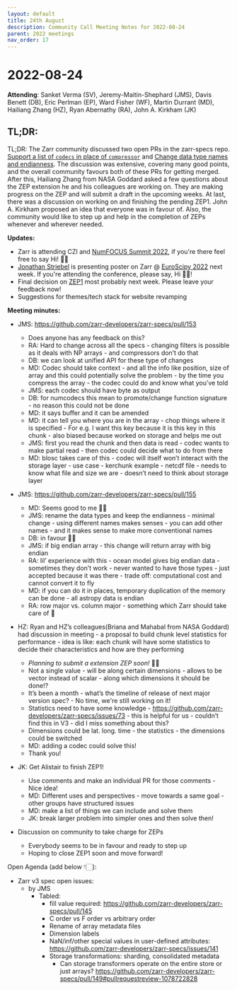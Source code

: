 ```yaml
---
layout: default
title: 24th August
description: Community Call Meeting Notes for 2022-08-24
parent: 2022 meetings
nav_order: 17
---
```


# 2022-08-24

**Attending**: Sanket Verma (SV), Jeremy-Maitin-Shephard (JMS), Davis Benett (DB), Eric Perlman (EP), Ward Fisher (WF), Martin Durrant (MD), Hailiang Zhang (HZ), Ryan Abernathy (RA), John A. Kirkham (JK)

## TL;DR:

TL;DR: The Zarr community discussed two open PRs in the zarr-specs repo. [Support a list of `codecs` in place of `compressor`](https://github.com/zarr-developers/zarr-specs/pull/153) and [Change data type names and endianness](https://github.com/zarr-developers/zarr-specs/pull/155). The discussion was extensive, covering many good points, and the overall community favours both of these PRs for getting merged. After this, Hailiang Zhang from NASA Goddard asked a few questions about the ZEP extension he and his colleagues are working on. They are making progress on the ZEP and will submit a draft in the upcoming weeks.
At last, there was a discussion on working on and finishing the pending ZEP1. John A. Kirkham proposed an idea that everyone was in favour of. Also, the community would like to step up and help in the completion of ZEPs whenever and wherever needed.

**Updates:**

- Zarr is attending CZI and [NumFOCUS Summit 2022](https://numfocus.org/2022-project-summit-openmbee), if you're there feel free to say Hi! 👋🏻
- [Jonathan Striebel](https://github.com/jstriebel) is presenting poster on Zarr @ [EuroScipy 2022](https://www.euroscipy.org/2022/) next week. If you're attending the conference, please say, Hi 👋🏻!
- Final decision on [ZEP1](https://github.com/zarr-developers/zarr-specs/pull/149) most probably next week. Please leave your feedback now!
- Suggestions for themes/tech stack for website revamping

**Meeting minutes:**

- JMS: https://github.com/zarr-developers/zarr-specs/pull/153
    - Does anyone has any feedback on this?
    - RA: Hard to change across all the specs - changing filters is possible as it deals with NP arrays - and compressors don’t do that
    - DB: we can look at unified API for these type of changes
    - MD: Codec should take context - and all the info like position, size of array and this could potentially solve the problem - by the time you compress the array - the codec could do and know what you’ve told
    - JMS: each codec should have byte as output
    - DB: for numcodecs this mean to promote/change function signature - no reason this could not be done
    - MD: it says buffer and it can be amended
    - MD: it can tell you where you are in the array - chop things where it is specified - For e.g. I want this key because it is this key in this chunk - also biased because worked on storage and helps me out
    - JMS: first you read the chunk and then data is read - codec wants to make partial read - then codec could decide what to do from there
    - MD: blosc takes care of this - codec will itself won’t interact with the storage layer - use case - kerchunk example  - netcdf file - needs to know what file and size we are - doesn’t need to think about storage layer


- JMS: https://github.com/zarr-developers/zarr-specs/pull/155
    - MD: Seems good to me 👍🏻
    - JMS: rename the data types and keep the endianness - minimal change - using different names makes senses - you can add other names - and it makes sense to make more conventional names
    - DB: in favour 👍🏻
    - JMS: if big endian array - this change will return array with big endian
    - RA: lil’ experience with this - ocean model gives big endian data - sometimes they don’t work - never wanted to have those types - just accepted because it was there - trade off: computational cost and cannot convert it to fly
    - MD: if you can do it in places, temporary duplication of the memory can be done - all astropy data is endian
    - RA: row major vs. column major - something which Zarr should take care of 👀


- HZ: Ryan and HZ’s colleagues(Briana and Mahabal from NASA Goddard) had discussion in meeting - a proposal to build chunk level statistics for performance - idea is like: each chunk will have some statistics to decide their characteristics and how are they performing
    - *Planning to submit a extension ZEP soon!* 🙌🏻
    - Not a single value - will be along certain dimensions - allows to be vector instead of scalar - along which dimensions it should be done!?
    - It’s been a month - what’s the timeline of release of next major version spec? - No time, we're still working on it! 
    - Statistics need to have some knowledge - https://github.com/zarr-developers/zarr-specs/issues/73 - this is helpful for us - couldn’t find this in V3 - did I miss something about this?
    - Dimensions could be lat. long. time - the statistics - the dimensions could be switched
    - MD: adding a codec could solve this!
    - Thank you!


- JK: Get Alistair to finish ZEP1!
    - Use comments and make an individual PR for those comments - Nice idea!
    - MD: Different uses and perspectives - move towards a same goal - other groups have structured issues
    - MD: make a list of things we can include and solve them
    - JK: break larger problem into simpler ones and then solve then!


- Discussion on community to take charge for ZEPs
    - Everybody seems to be in favour and ready to step up
    - Hoping to close ZEP1 soon and move forward!


Open Agenda (add below 👇🏻):


- Zarr v3 spec open issues:
    - by JMS
        - Tabled:
            - fill value required: https://github.com/zarr-developers/zarr-specs/pull/145
            - C order vs F order vs arbitrary order
            - Rename of array metadata files
            - Dimension labels
            - NaN/inf/other special values in user-defined attributes: https://github.com/zarr-developers/zarr-specs/issues/141
            - Storage transformations: sharding, consolidated metadata
                - Can storage transformers operate on the entire store or just arrays? https://github.com/zarr-developers/zarr-specs/pull/149#pullrequestreview-1078722828